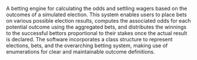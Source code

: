 A betting engine for calculating the odds and settling wagers based on the outcomes of a simulated election. This system enables users to place bets on various possible election results, computes the associated odds for each potential outcome using the aggregated bets, and distributes the winnings to the successful bettors proportional to their stakes once the actual result is declared. The software incorporates a class structure to represent elections, bets, and the overarching betting system, making use of enumerations for clear and maintainable outcome definitions.
